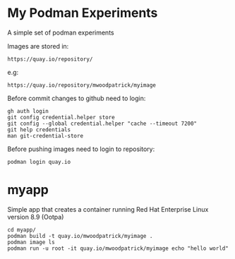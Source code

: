 # My Podman Experiments

A simple set of podman experiments

Images are stored in: 

    https://quay.io/repository/ 

e.g:

    https://quay.io/repository/mwoodpatrick/myimage

Before commit changes to github need to login:

    gh auth login
    git config credential.helper store
    git config --global credential.helper "cache --timeout 7200"
    git help credentials
    man git-credential-store

Before pushing images need to login to repository:

    podman login quay.io

# myapp

Simple app that creates a container running Red Hat Enterprise Linux version 8.9 (Ootpa)

    cd myapp/
    podman build -t quay.io/mwoodpatrick/myimage .
    podman image ls
    podman run -u root -it quay.io/mwoodpatrick/myimage echo "hello world"
